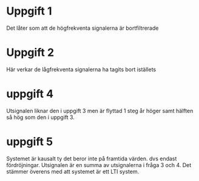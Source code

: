 # Uppgift 1
Det låter som att de högfrekventa signalerna är bortfiltrerade

# Uppgift 2
Här verkar de lågfrekventa signalerna ha tagits bort iställets

# uppgift 4
Utsignalen liknar den i uppgift 3 men är flyttad 1 steg år höger samt 
hälften så hög som den i uppgift 3. 

# uppgift 5
Systemet är kausalt ty det beror inte på framtida värden. dvs endast fördröjningar.
Utsignalen är en summa av utsignalerna i fråga 3 och 4. Det stämmer överens
med att systemet är ett LTI system.

